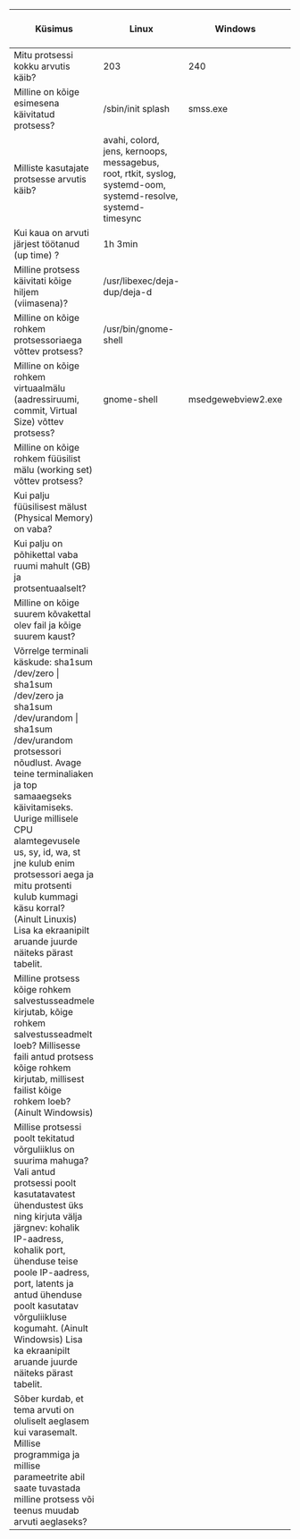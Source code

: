 | Küsimus                                                                                                                                                                                                                                                                                                                                                                                                              | Linux                                                                                                           | Windows            | Linuxis kasutatud käsklus                                 | Windowsis kasutatud tööriist     |
|----------------------------------------------------------------------------------------------------------------------------------------------------------------------------------------------------------------------------------------------------------------------------------------------------------------------------------------------------------------------------------------------------------------------|-----------------------------------------------------------------------------------------------------------------|--------------------|-----------------------------------------------------------|----------------------------------|
| Mitu protsessi kokku arvutis käib?                                                                                                                                                                                                                                                                                                                                                                                   | 203                                                                                                             | 240                | ps -aux \| wc -l                                          | Task Manager -> Performance      |
| Milline on kõige esimesena käivitatud protsess?                                                                                                                                                                                                                                                                                                                                                                      | /sbin/init splash                                                                                               | smss.exe           | ps axo pid,cmd,comm,etime                                 | Process Explorer -> Start Time   |
| Milliste kasutajate protsesse arvutis käib?                                                                                                                                                                                                                                                                                                                                                                          | avahi, colord, jens, kernoops, messagebus, root, rtkit, syslog, systemd-oom, systemd-resolve, systemd-timesync  |                    | ps aux \| awk '{ print $1 }' \| sed '1 d' \| sort \| uniq |                                  |
| Kui kaua on arvuti järjest töötanud (up time) ?                                                                                                                                                                                                                                                                                                                                                                      | 1h 3min                                                                                                         |                    | uptime                                                    |                                  |
| Milline protsess käivitati kõige hiljem (viimasena)?                                                                                                                                                                                                                                                                                                                                                                 | /usr/libexec/deja-dup/deja-d                                                                                    |                    | ps -eaf                                                   |                                  |
| Milline on kõige rohkem protsessoriaega võttev protsess?                                                                                                                                                                                                                                                                                                                                                             | /usr/bin/gnome-shell                                                                                            |                    | ps axo pid,cmd,comm,cputime --sort -cputime               |                                  |
| Milline on kõige rohkem virtuaalmälu (aadressiruumi, commit, Virtual Size) võttev protsess?                                                                                                                                                                                                                                                                                                                          | gnome-shell                                                                                                     | msedgewebview2.exe | top -> VIRT                                               | Process Explorer -> Virtual Size |
| Milline on kõige rohkem füüsilist mälu (working set) võttev protsess?                                                                                                                                                                                                                                                                                                                                                |                                                                                                                 |                    |                                                           |                                  |
| Kui palju füüsilisest mälust (Physical Memory) on vaba?                                                                                                                                                                                                                                                                                                                                                              |                                                                                                                 |                    |                                                           |                                  |
| Kui palju on põhikettal vaba ruumi mahult (GB) ja protsentuaalselt?                                                                                                                                                                                                                                                                                                                                                  |                                                                                                                 |                    |                                                           |                                  |
| Milline on kõige suurem kõvakettal olev fail ja kõige suurem kaust?                                                                                                                                                                                                                                                                                                                                                  |                                                                                                                 |                    |                                                           |                                  |
| Võrrelge terminali käskude: sha1sum /dev/zero \| sha1sum /dev/zero ja sha1sum /dev/urandom \| sha1sum /dev/urandom protsessori nõudlust. Avage teine terminaliaken ja top samaaegseks käivitamiseks. Uurige millisele CPU alamtegevusele us, sy, id, wa, st jne kulub enim protsessori aega ja mitu protsenti kulub kummagi käsu korral? (Ainult Linuxis) Lisa ka ekraanipilt aruande juurde näiteks pärast tabelit. |                                                                                                                 |                    |                                                           |                                  |
| Milline protsess kõige rohkem salvestusseadmele kirjutab, kõige rohkem salvestusseadmelt loeb? Millisesse faili antud protsess kõige rohkem kirjutab, millisest failist kõige rohkem loeb? (Ainult Windowsis)                                                                                                                                                                                                        |                                                                                                                 |                    |                                                           |                                  |
| Millise protsessi poolt tekitatud võrguliiklus on suurima mahuga? Vali antud protsessi poolt kasutatavatest ühendustest üks ning kirjuta välja järgnev: kohalik IP-aadress, kohalik port, ühenduse teise poole IP-aadress, port, latents ja antud ühenduse poolt kasutatav võrguliikluse kogumaht. (Ainult Windowsis) Lisa ka ekraanipilt aruande juurde näiteks pärast tabelit.                                     |                                                                                                                 |                    |                                                           |                                  |
| Sõber kurdab, et tema arvuti on oluliselt aeglasem kui varasemalt. Millise programmiga ja millise parameetrite abil saate tuvastada milline protsess või teenus muudab arvuti aeglaseks?                                                                                                                                                                                                                             |                                                                                                                 |                    |                                                           |                                  |
